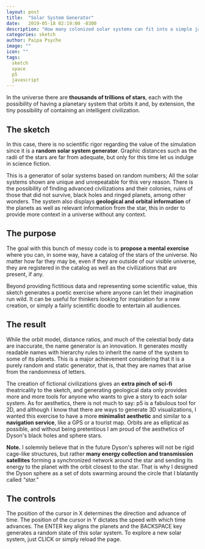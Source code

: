 ```yaml
---
layout: post
title:  "Solar System Generator"
date:   2019-05-18 02:19:00 -0300
description: "How many colonized solar systems can fit into a simple javascript sketch?"
categories: sketch
author: Paipa Psyche
image: ""
icon: ""
tags:
  sketch
  space
  p5
  javascript
---
```


In the universe there are **thousands of trillions of stars**, each with the possibility of having a planetary system that orbits it and, by extension, the tiny possibility of containing an intelligent civilization.

## The sketch
In this case, there is no scientific rigor regarding the value of the simulation since it is a **random solar system generator**. Graphic distances such as the radii of the stars are far from adequate, but only for this time let us indulge in science fiction.

This is a generator of solar systems based on random numbers; All the solar systems shown are unique and unrepeatable for this very reason. There is the possibility of finding advanced civilizations and their colonies, ruins of those that did not survive, black holes and ringed planets, among other wonders. The system also displays **geological and orbital information** of the planets as well as relevant information from the star, this in order to provide more context in a universe without any context.



## The purpose
The goal with this bunch of messy code is to **propose a mental exercise** where you can, in some way, have a catalog of the stars of the universe. No matter how far they may be, even if they are outside of our visible universe, they are registered in the catalog as well as the civilizations that are present, if any.

Beyond providing fictitious data and representing some scientific value, this sketch generates a poetic exercise where anyone can let their imagination run wild. It can be useful for thinkers looking for inspiration for a new creation, or simply a fairly scientific doodle to entertain all audiences.


## The result

While the orbit model, distance ratios, and much of the celestial body data are inaccurate, the name generator is an innovation. It generates mostly readable names with hierarchy rules to inherit the name of the system to some of its planets. This is a major achievement considering that it is a purely random and static generator, that is, that they are names that arise from the randomness of letters.

The creation of fictional civilizations gives an **extra pinch of sci-fi** theatricality to the sketch, and generating geological data only provides more and more tools for anyone who wants to give a story to each solar system. As for aesthetics, there is not much to say: p5 is a fabulous tool for 2D, and although I know that there are ways to generate 3D visualizations, I wanted this exercise to have a more **minimalist aesthetic** and similar to a **navigation service**, like a GPS or a tourist map. Orbits are as elliptical as possible, and without being pretentious I am proud of the aesthetics of Dyson's black holes and sphere stars.

**Note.** I solemnly believe that in the future Dyson's spheres will not be rigid cage-like structures, but rather **many energy collection and transmission satellites** forming a synchronized network around the star and sending its energy to the planet with the orbit closest to the star. That is why I designed the Dyson sphere as a set of dots swarming around the circle that I blatantly called *"star."*


## The controls
The position of the cursor in X determines the direction and advance of time. The position of the cursor in Y dictates the speed with which time advances. The ENTER key aligns the planets and the BACKSPACE key generates a random state of this solar system. To explore a new solar system, just CLICK or simply reload the page.
